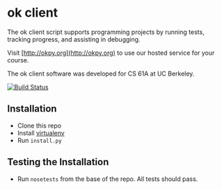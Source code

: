 ok client
=========

The ok client script supports programming projects by running tests,
tracking progress, and assisting in debugging.

Visit [http://okpy.org](http://okpy.org) to use our hosted service for
your course.

The ok client software was developed for CS 61A at UC Berkeley.

[![Build Status](https://travis-ci.org/Cal-CS-61A-Staff/ok-client.svg?branch=master)](https://travis-ci.org/Cal-CS-61A-Staff/ok-client)

Installation
-------------
* Clone this repo
* Install [virtualenv](http://docs.python-guide.org/en/latest/dev/virtualenvs/)
* Run `install.py`

Testing the Installation
------------------------
* Run `nosetests` from the base of the repo. All tests should pass.

